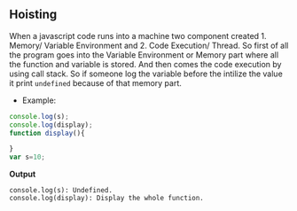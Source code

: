 ## Hoisting 
When a javascript code runs into a machine two component created 1. Memory/ Variable Environment and 2. Code Execution/ Thread. So first of all the program goes into the Variable Environment or Memory part where all the 
function and variable is stored. And then comes the code execution by using call stack. So if someone log the variable before the intilize the value it print ```undefined``` because of that memory part.
- Example:
   

``` js
console.log(s);
console.log(display);
function display(){

}
var s=10;

```
**Output**
```
console.log(s): Undefined.
console.log(display): Display the whole function.

```
